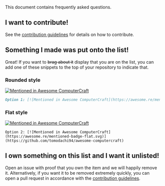 This document contains frequently asked questions.

## I want to contribute!

See the [contribution guidelines](https://github.com/tomodachi94/awesome-computercraft/blob/main/CONTRIBUTING.md) for details on how to contribute.

## Something I made was put onto the list!

Great! If you want to ~~brag about it~~ display that you are on the list, you can add one of these snippets to the top of your repository to indicate that.

### Rounded style

[![Mentioned in Awesome ComputerCraft](https://awesome.re/mentioned-badge.svg)](https://github.com/tomodachi94/awesome-computercraft)

```md
Option 1: [![Mentioned in Awesome ComputerCraft](https://awesome.re/mentioned-badge.svg)](https://github.com/tomodachi94/awesome-computercraft)
```
### Flat style

[![Mentioned in Awesome ComputerCraft](https://awesome.re/mentioned-badge-flat.svg)](https://github.com/tomodachi94/awesome-computercraft)

```
Option 2: [![Mentioned in Awesome ComputerCraft](https://awesome.re/mentioned-badge-flat.svg)](https://github.com/tomodachi94/awesome-computercraft)
```

## I own something on this list and I want it unlisted!

Open an issue with proof that you own the item and we will happily remove it. Alternatively, if you want it to be removed extremely quickly, you can open a pull request in accordance with the [contribution guidelines](https://github.com/tomodachi94/awesome-computercraft/blob/main/CONTRIBUTING.md).
